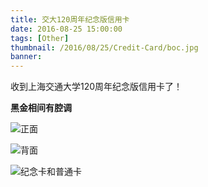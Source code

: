 ```yaml
---
title: 交大120周年纪念版信用卡
date: 2016-08-25 15:00:00
tags: [Other]
thumbnail: /2016/08/25/Credit-Card/boc.jpg
banner: 
---
```

收到上海交通大学120周年纪念版信用卡了！

**黑金相间有腔调**

![正面](/2016/08/25/Credit-Card/pic1.jpg)

<!--more-->

![背面](/2016/08/25/Credit-Card/pic2.jpg)

![纪念卡和普通卡](/2016/08/25/Credit-Card/pic3.jpg)